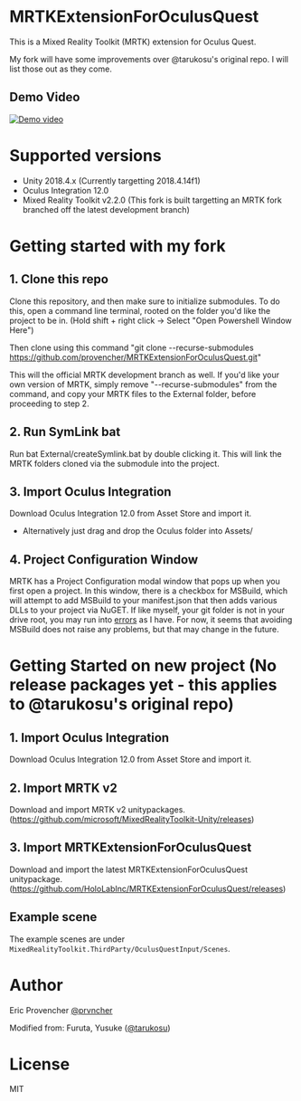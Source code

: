 # MRTKExtensionForOculusQuest
This is a Mixed Reality Toolkit (MRTK) extension for Oculus Quest.

My fork will have some improvements over @tarukosu's original repo. I will list those out as they come.

## Demo Video
[![Demo video](https://i.imgur.com/wWzTaAw.png)](https://twitter.com/prvncher/status/1211768281536847872)

# Supported versions
- Unity 2018.4.x (Currently targetting 2018.4.14f1)
- Oculus Integration 12.0
- Mixed Reality Toolkit v2.2.0 (This fork is built targetting an MRTK fork branched off the latest development branch)

# Getting started with my fork
## 1. Clone this repo
Clone this repository, and then make sure to initialize submodules.
To do this, open a command line terminal, rooted on the folder you'd like the project to be in. 
(Hold shift + right click -> Select "Open Powershell Window Here")

Then clone using this command "git clone --recurse-submodules https://github.com/provencher/MRTKExtensionForOculusQuest.git"

This will the official MRTK development branch as well. If you'd like your own version of MRTK, simply remove "--recurse-submodules" from the command, and copy your MRTK files to the External folder, before proceeding to step 2.

## 2. Run SymLink bat
Run bat External/createSymlink.bat by double clicking it.
This will link the MRTK folders cloned via the submodule into the project.

## 3. Import Oculus Integration
Download Oculus Integration 12.0 from Asset Store and import it.
- Alternatively just drag and drop the Oculus folder into Assets/

## 4. Project Configuration Window
MRTK has a Project Configuration modal window that pops up when you first open a project.
In this window, there is a checkbox for MSBuild, which will attempt to add MSBuild to your manifest.json that then adds various DLLs to your project via NuGET.
If like myself, your git folder is not in your drive root, you may run into [errors](https://github.com/microsoft/MixedRealityToolkit-Unity/issues/6972) as I have. For now, it seems that avoiding MSBuild does not raise any problems, but that may change in the future.


# Getting Started on new project (No release packages yet - this applies to @tarukosu's original repo)
## 1. Import Oculus Integration
Download Oculus Integration 12.0 from Asset Store and import it.

## 2. Import MRTK v2
Download and import MRTK v2 unitypackages.  
(https://github.com/microsoft/MixedRealityToolkit-Unity/releases)

## 3. Import MRTKExtensionForOculusQuest
Download and import the latest MRTKExtensionForOculusQuest unitypackage.  
(https://github.com/HoloLabInc/MRTKExtensionForOculusQuest/releases)

## Example scene
The example scenes are under `MixedRealityToolkit.ThirdParty/OculusQuestInput/Scenes`.

# Author
Eric Provencher [@prvncher](https://twitter.com/prvncher)

Modified from: 
Furuta, Yusuke ([@tarukosu](https://twitter.com/tarukosu))

# License
MIT

